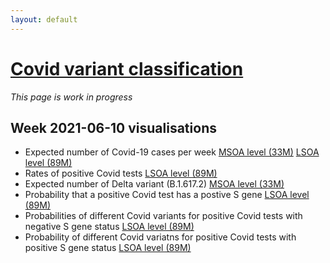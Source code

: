 ```yaml
---
layout: default
---
```


# [Covid variant classification](index-variant-classification)

*This page is work in progress*

## Week 2021-06-10 visualisations

- Expected number of Covid-19 cases per week  [MSOA level (33M)](https://gws-access.jasmin.ac.uk/public/covid19/maps_week_2021-06-10/ECases-inla-2021-06-10_msoa.html) [LSOA level (89M)](https://gws-access.jasmin.ac.uk/public/covid19/maps_week_2021-06-10/ECases-inla-2021-06-10.html)
- Rates of positive Covid tests [LSOA level (89M)](https://gws-access.jasmin.ac.uk/public/covid19/maps_week_2021-06-10/CovidRates-inla-2021-06-10.html)
- Expected number of Delta variant (B.1.617.2) [MSOA level (33M)](https://gws-access.jasmin.ac.uk/public/covid19/maps_week_2021-06-10/EB.1.617.2-inla-2021-06-10_msoa.html)
- Probability that a positive Covid test has a postive S gene [LSOA level (89M)](https://gws-access.jasmin.ac.uk/public/covid19/maps_week_2021-06-10/PSplus-inla-2021-06-10.html)
- Probabilities of different Covid variants for positive Covid tests with negative S gene status [LSOA level (89M)](https://gws-access.jasmin.ac.uk/public/covid19/maps_week_2021-06-10/PVgivenSminus-inla-2021-06-10.html)
- Probability of different Covid variatns for positive Covid tests with positive S gene status [LSOA level (89M)](https://gws-access.jasmin.ac.uk/public/covid19/maps_week_2021-06-10/PVgivenSplus-inla-2021-06-10.html)



